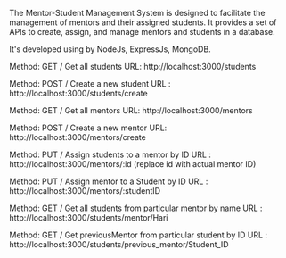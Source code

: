 The Mentor-Student Management System is designed to facilitate the management of mentors and their assigned students. It provides a set of APIs to create, assign, and manage mentors and students in a database.


It's developed using by NodeJs, ExpressJs, MongoDB.

Method: GET / Get all students
URL: http://localhost:3000/students


Method: POST / Create a new student
URL : http://localhost:3000/students/create

Method: GET / Get all mentors
URL: http://localhost:3000/mentors

Method: POST / Create a new mentor
URL: http://localhost:3000/mentors/create

Method: PUT / Assign students to a mentor by ID
URL : http://localhost:3000/mentors/:id (replace id with actual mentor ID)

Method: PUT / Assign mentor to a Student by ID
URL : http://localhost:3000/mentors/:studentID 

Method: GET / Get all students from particular mentor by name
URL : http://localhost:3000/students/mentor/Hari

Method: GET / Get previousMentor from particular student by ID
URL : http://localhost:3000/students/previous_mentor/Student_ID



